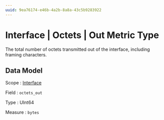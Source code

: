 ```yaml
---
uuid: 9ea76174-e46b-4a2b-8a8a-43c5b9283922
---
```

# Interface | Octets | Out Metric Type

The total number of octets transmitted out of the interface, including framing characters.

## Data Model

Scope
: [Interface](../../metric-scopes-reference/interface.md)

Field
: `octets_out`

Type
: UInt64

Measure
: `bytes`
